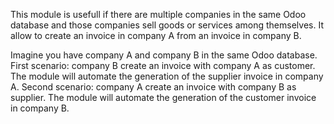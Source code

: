 This module is usefull if there are multiple companies in the same Odoo
database and those companies sell goods or services among themselves. It
allow to create an invoice in company A from an invoice in company B.

Imagine you have company A and company B in the same Odoo database.
First scenario: company B create an invoice with company A as customer.
The module will automate the generation of the supplier invoice in
company A. Second scenario: company A create an invoice with company B
as supplier. The module will automate the generation of the customer
invoice in company B.
